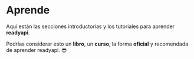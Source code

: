 # Aprende

Aquí están las secciones introductorias y los tutoriales para aprender **readyapi**.

Podrías considerar esto un **libro**, un **curso**, la forma **oficial** y recomendada de aprender readyapi. 😎

